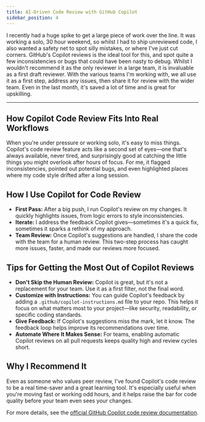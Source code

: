 ```yaml
---
title: AI-Driven Code Review with GitHub Copilot
sidebar_position: 4
---
```


I recently had a huge spike to get a large piece of work over the line. It was working a solo, 30 hour weekend, so whilst I had to ship unreviewed code, I also wanted a safety net to spot silly mistakes, or where I've just cut corners. GitHub's Copilot reviews is the ideal tool for this, and spot quite a few inconsistencies or bugs that could have been nasty to debug. Whilst I wouldn't recommend it as the only reviewer in a large team, it is invaluable as a first draft reviewer. With the various teams I'm working with, we all use it as a first step, address any issues, then share it for review with the wider team. Even in the last month, it's saved a lot of time and is great for upskilling.

---

## How Copilot Code Review Fits Into Real Workflows

When you're under pressure or working solo, it's easy to miss things. Copilot's code review feature acts like a second set of eyes—one that's always available, never tired, and surprisingly good at catching the little things you might overlook after hours of focus. For me, it flagged inconsistencies, pointed out potential bugs, and even highlighted places where my code style drifted after a long session.

## How I Use Copilot for Code Review
- **First Pass:** After a big push, I run Copilot's review on my changes. It quickly highlights issues, from logic errors to style inconsistencies.
- **Iterate:** I address the feedback Copilot gives—sometimes it's a quick fix, sometimes it sparks a rethink of my approach.
- **Team Review:** Once Copilot's suggestions are handled, I share the code with the team for a human review. This two-step process has caught more issues, faster, and made our reviews more focused.

## Tips for Getting the Most Out of Copilot Reviews
- **Don't Skip the Human Review:** Copilot is great, but it's not a replacement for your team. Use it as a first filter, not the final word.
- **Customize with Instructions:** You can guide Copilot's feedback by adding a `.github/copilot-instructions.md` file to your repo. This helps it focus on what matters most to your project—like security, readability, or specific coding standards.
- **Give Feedback:** If Copilot's suggestions miss the mark, let it know. The feedback loop helps improve its recommendations over time.
- **Automate Where It Makes Sense:** For teams, enabling automatic Copilot reviews on all pull requests keeps quality high and review cycles short.

## Why I Recommend It
Even as someone who values peer review, I've found Copilot's code review to be a real time-saver and a great learning tool. It's especially useful when you're moving fast or working odd hours, and it helps raise the bar for code quality before your team even sees your changes.

For more details, see the [official GitHub Copilot code review documentation](https://docs.github.com/en/copilot/using-github-copilot/code-review/using-copilot-code-review).

